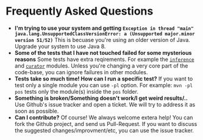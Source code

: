 # Frequently Asked Questions 

 - **I'm trying to use your system and getting `Exception in thread "main" java.lang.UnsupportedClassVersionError: a (Unsupported major.minor version 51/52)`** This is becuase you're using an older version of Java. Upgrade your system to use Java 8. 
 - **Some of the tests that I have not touched failed for some mysterious reasons** Some tests have extra reqirements. For example the [`inference`](inference#frequently-asked-questions) and [`curator`](curator/README.md#frequently-asked-questions) modules. Unless you're changing a very core part of the code-base, you can ignore failures in other modules. 
 - **Tests take so much time! How can I run a specific test?**  If you want to test only a single module you can use `-pl` option. For example:  `mvn -pl pos` tests only the module(s) inside the `pos` folder. 
 - **Something is broken/Something doesn't work/I get weird results/..** Use Github's issue tracker and open a ticket. We will try to address it as soon as possible. 
 - **Can I contribute?** Of course! We always welcome extera help! You can fork the Github project, and send us Pull-Request. If you want to discuss the suggested changes/improvment/etc, you can use the issue tracker. 
